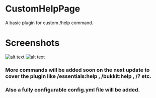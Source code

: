 # CustomHelpPage
A basic plugin for custom /help command.

# Screenshots
![alt text](https://cdn.discordapp.com/attachments/496237265245437982/919883935985565716/unknown.png)
![alt text](https://cdn.discordapp.com/attachments/496237265245437982/919884157377708032/unknown.png)

### More commands will be added soon on the next update to cover the plugin like /essentials:help , /bukkit:help , /? etc.
### Also a fully configurable config.yml file will be added.
